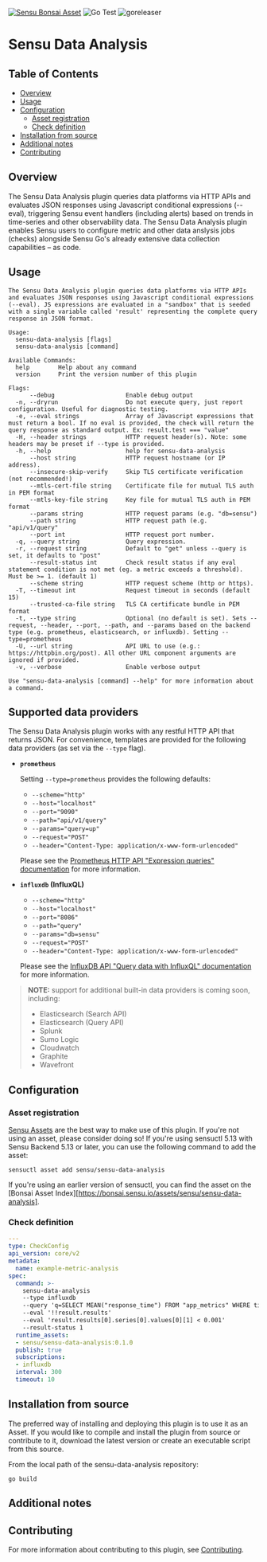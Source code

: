 [![Sensu Bonsai Asset](https://img.shields.io/badge/Bonsai-Download%20Me-brightgreen.svg?colorB=89C967&logo=sensu)](https://bonsai.sensu.io/assets/sensu/sensu-data-analysis)
![Go Test](https://github.com/sensu/sensu-data-analysis/workflows/Go%20Test/badge.svg)
![goreleaser](https://github.com/sensu/sensu-data-analysis/workflows/goreleaser/badge.svg)

# Sensu Data Analysis

## Table of Contents

- [Overview](#overview)
- [Usage](#usage)
- [Configuration](#configuration)
  - [Asset registration](#asset-registration)
  - [Check definition](#check-definition)
- [Installation from source](#installation-from-source)
- [Additional notes](#additional-notes)
- [Contributing](#contributing)

## Overview

The Sensu Data Analysis plugin queries data platforms via HTTP APIs and evaluates JSON responses using Javascript conditional expressions (--eval), triggering Sensu event handlers (including alerts) based on trends in time-series and other observability data.
The Sensu Data Analysis plugin enables Sensu users to configure metric and other data anslysis jobs (checks) alongside Sensu Go's already extensive data collection capabilities – as code.

## Usage

```
The Sensu Data Analysis plugin queries data platforms via HTTP APIs and evaluates JSON responses using Javascript conditional expressions (--eval). JS expressions are evaluated in a "sandbox" that is seeded with a single variable called 'result' representing the complete query response in JSON format.

Usage:
  sensu-data-analysis [flags]
  sensu-data-analysis [command]

Available Commands:
  help        Help about any command
  version     Print the version number of this plugin

Flags:
      --debug                    Enable debug output
  -n, --dryrun                   Do not execute query, just report configuration. Useful for diagnostic testing.
  -e, --eval strings             Array of Javascript expressions that must return a bool. If no eval is provided, the check will return the query response as standard output. Ex: result.test === "value"
  -H, --header strings           HTTP request header(s). Note: some headers may be preset if --type is provided.
  -h, --help                     help for sensu-data-analysis
      --host string              HTTP request hostname (or IP address).
      --insecure-skip-verify     Skip TLS certificate verification (not recommended!)
      --mtls-cert-file string    Certificate file for mutual TLS auth in PEM format
      --mtls-key-file string     Key file for mutual TLS auth in PEM format
      --params string            HTTP request params (e.g. "db=sensu")
      --path string              HTTP request path (e.g. "api/v1/query"
      --port int                 HTTP request port number.
  -q, --query string             Query expression.
  -r, --request string           Default to "get" unless --query is set, it defaults to "post"
      --result-status int        Check result status if any eval statement condition is not met (eg. a metric exceeds a threshold). Must be >= 1. (default 1)
      --scheme string            HTTP request scheme (http or https).
  -T, --timeout int              Request timeout in seconds (default 15)
      --trusted-ca-file string   TLS CA certificate bundle in PEM format
  -t, --type string              Optional (no default is set). Sets --request, --header, --port, --path, and --params based on the backend type (e.g. prometheus, elasticsearch, or influxdb). Setting --type=prometheus
  -U, --url string               API URL to use (e.g.: https://httpbin.org/post). All other URL component arguments are ignored if provided.
  -v, --verbose                  Enable verbose output

Use "sensu-data-analysis [command] --help" for more information about a command.
```

## Supported data providers

The Sensu Data Analysis plugin works with any restful HTTP API that returns JSON.
For convenience, templates are provided for the following data providers (as set via the `--type` flag).

- **`prometheus`**

  Setting `--type=prometheus` provides the following defaults:

  - `--scheme="http"`
  - `--host="localhost"`
  - `--port="9090"`
  - `--path="api/v1/query"`
  - `--params="query=up"`
  - `--request="POST"`
  - `--header="Content-Type: application/x-www-form-urlencoded"`

  Please see the [Prometheus HTTP API "Expression queries" documentation](https://prometheus.io/docs/prometheus/latest/querying/api/#expression-queries) for more information.

- **`influxdb` (InfluxQL)**

  - `--scheme="http"`
  - `--host="localhost"`
  - `--port="8086"`
  - `--path="query"`
  - `--params="db=sensu"`
  - `--request="POST"`
  - `--header="Content-Type: application/x-www-form-urlencoded"`

  Please see the [InfluxDB API "Query data with InfluxQL" documentation](https://docs.influxdata.com/influxdb/v1.8/guides/query_data/#query-data-with-influxql) for more information.

> **NOTE:** support for additional built-in data providers is coming soon, including:
>
> - Elasticsearch (Search API)
> - Elasticsearch (Query API)
> - Splunk
> - Sumo Logic
> - Cloudwatch
> - Graphite
> - Wavefront

## Configuration

### Asset registration

[Sensu Assets][10] are the best way to make use of this plugin. If you're not using an asset, please
consider doing so! If you're using sensuctl 5.13 with Sensu Backend 5.13 or later, you can use the
following command to add the asset:

```
sensuctl asset add sensu/sensu-data-analysis
```

If you're using an earlier version of sensuctl, you can find the asset on the [Bonsai Asset Index][https://bonsai.sensu.io/assets/sensu/sensu-data-analysis].

### Check definition

```yml
---
type: CheckConfig
api_version: core/v2
metadata:
  name: example-metric-analysis
spec:
  command: >-
    sensu-data-analysis
    --type influxdb
    --query 'q=SELECT MEAN("response_time") FROM "app_metrics" WHERE time > now() - 1h'
    --eval '!!result.results'
    --eval 'result.results[0].series[0].values[0][1] < 0.001'
    --result-status 1
  runtime_assets:
  - sensu/sensu-data-analysis:0.1.0
  publish: true
  subscriptions:
  - influxdb
  interval: 300
  timeout: 10
```

## Installation from source

The preferred way of installing and deploying this plugin is to use it as an Asset.
If you would like to compile and install the plugin from source or contribute to it, download the latest version or create an executable script from this source.

From the local path of the sensu-data-analysis repository:

```
go build
```

## Additional notes

## Contributing

For more information about contributing to this plugin, see [Contributing][1].

[1]: https://github.com/sensu/sensu-go/blob/master/CONTRIBUTING.md
[2]: https://github.com/sensu-community/sensu-plugin-sdk
[3]: https://github.com/sensu-plugins/community/blob/master/PLUGIN_STYLEGUIDE.md
[4]: https://github.com/sensu-community/check-plugin-template/blob/master/.github/workflows/release.yml
[5]: https://github.com/sensu-community/check-plugin-template/actions
[6]: https://docs.sensu.io/sensu-go/latest/reference/checks/
[7]: https://github.com/sensu-community/check-plugin-template/blob/master/main.go
[8]: https://bonsai.sensu.io/
[9]: https://github.com/sensu-community/sensu-plugin-tool
[10]: https://docs.sensu.io/sensu-go/latest/reference/assets/
